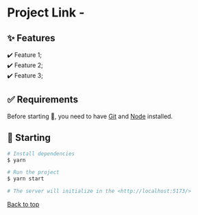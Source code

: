 # Project Link - #

## :sparkles: Features ##

:heavy_check_mark: Feature 1;\
:heavy_check_mark: Feature 2;\
:heavy_check_mark: Feature 3;

## :white_check_mark: Requirements ##

Before starting :checkered_flag:, you need to have [Git](https://git-scm.com) and [Node](https://nodejs.org/en/) installed.

## :checkered_flag: Starting ##

```bash
# Install dependencies
$ yarn

# Run the project
$ yarn start

# The server will initialize in the <http://localhost:5173/>
```


<a href="#top">Back to top</a>
